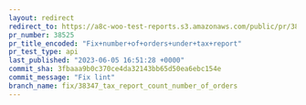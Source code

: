 ```yaml
---
layout: redirect
redirect_to: https://a8c-woo-test-reports.s3.amazonaws.com/public/pr/38525/api/index.html
pr_number: 38525
pr_title_encoded: "Fix+number+of+orders+under+tax+report"
pr_test_type: api
last_published: "2023-06-05 16:51:28 +0000"
commit_sha: 3fbaaa9b0c370ce4da32143bb65d50ea6ebc154e
commit_message: "Fix lint"
branch_name: fix/38347_tax_report_count_number_of_orders
---
```

